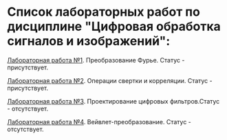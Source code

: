 # Список лабораторных работ по дисциплине "Цифровая обработка сигналов и изображений":

[Лабораторная работа №1](https://github.com/oooNAKooo/BSUIR/tree/main/6%20sem/COSiI/lab_1). Преобразование Фурье. Статус - присутствует.

[Лабораторная работа №2](https://github.com/oooNAKooo/BSUIR/tree/main/6%20sem/COSiI/lab_2). Операции свертки и корреляции. Статус - присутствует.

[Лабораторная работа №3](https://github.com/oooNAKooo/BSUIR/tree/main/6%20sem/COSiI/lab_3). Проектирование цифровых фильтров.Статус - отсутствует.

[Лабораторная работа №4](https://github.com/oooNAKooo/BSUIR/tree/main/6%20sem/COSiI/lab_4). Вейвлет-преобразование. Статус - отсутствует.
